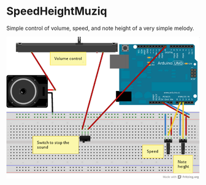 SpeedHeightMuziq
================

Simple control of volume, speed, and note height of a very simple melody.

![Fritzing schema](fritzing/muziq3_bb.png)
